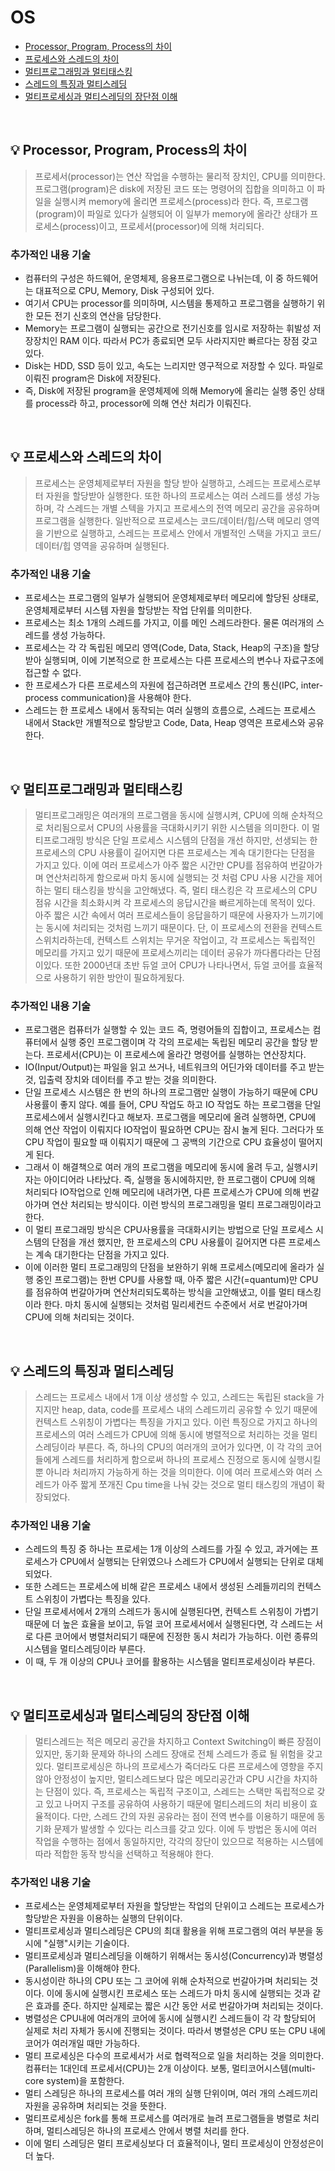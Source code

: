 # OS


- [Processor, Program, Process의 차이](#%EF%B8%8F-processor-program-process의-차이)
- [프로세스와 스레드의 차이](#%EF%B8%8F-프로세스와-스레드의-차이)
- [멀티프로그래밍과 멀티태스킹](#%EF%B8%8F-멀티프로그래밍과-멀티태스킹)
- [스레드의 특징과 멀티스레딩](#%EF%B8%8F-스레드의-특징과-멀티스레딩)
- [멀티프로세싱과 멀티스레딩의 장단점 이해](#%EF%B8%8F-멀티프로세싱과-멀티스레딩-장단점-이해)

<br>

## 💡 Processor, Program, Process의 차이

> 프로세서(processor)는 연산 작업을 수행하는 물리적 장치인, CPU를 의미한다. 프로그램(program)은 disk에 저장된 코드 또는 명령어의 집합을 의미하고 이 파일을 실행시켜 memory에 올리면 프로세스(process)라 한다. 즉, 프로그램(program)이 파일로 있다가 실행되어 이 일부가 memory에 올라간 상태가 프로세스(process)이고, 프로세서(processor)에 의해 처리되다.

### 추가적인 내용 기술

- 컴퓨터의 구성은 하드웨어, 운영체제, 응용프로그램으로 나뉘는데, 이 중 하드웨어는 대표적으로 CPU, Memory, Disk 구성되어 있다.
- 여기서 CPU는 processor를 의미하며, 시스템을 통제하고 프로그램을 실행하기 위한 모든 전기 신호의 연산을 담당한다.
- Memory는 프로그램이 실행되는 공간으로 전기신호를 임시로 저장하는 휘발성 저장장치인 RAM 이다. 따라서 PC가 종료되면 모두 사라지지만 빠르다는 장점 갖고 있다.
- Disk는 HDD, SSD 등이 있고, 속도는 느리지만 영구적으로 저장할 수 있다. 파일로 이뤄진 program은 Disk에 저장된다.
- 즉, Disk에 저장된 program을 운영체제에 의해 Memory에 올리는 실행 중인 상태를 process라 하고, processor에 의해 연산 처리가 이뤄진다.

<br>

## 💡️ 프로세스와 스레드의 차이
> 프로세스는 운영체제로부터 자원을 할당 받아 실행하고, 스레드는 프로세스로부터 자원을 할당받아 실행한다. 또한 하나의 프로세스는 여러 스레드를 생성 가능하며, 각 스레드는 개별 스텍을 가지고 프로세스의 전역 메모리 공간을 공유하며 프로그램을 실행한다. 일반적으로 프로세스는 코드/데이터/힙/스택 메모리 영역을 기반으로 실행하고, 스레드는 프로세스 안에서 개별적인 스택을 가지고 코드/데이터/힙 영역을 공유하며 실행된다.


### 추가적인 내용 기술
- 프로세스는 프로그램의 일부가 실행되어 운영체제로부터 메모리에 할당된 상태로, 운영체제로부터 시스템 자원을 할당받는 작업 단위를 의미한다.
- 프로세스는 최소 1개의 스레드를 가지고, 이를 메인 스레드라한다. 물론 여러개의 스레드를 생성 가능하다.
- 프로세스는 각 각 독립된 메모리 영역(Code, Data, Stack, Heap의 구조)을 할당받아 실행되며, 이에 기본적으로 한 프로세스는 다른 프로세스의 변수나 자료구조에 접근할 수 없다.
- 한 프로세스가 다른 프로세스의 자원에 접근하려면 프로세스 간의 통신(IPC, inter-process communication)을 사용해야 한다.
- 스레드는 한 프로세스 내에서 동작되는 여러 실행의 흐름으로, 스레드는 프로세스 내에서 Stack만 개별적으로 할당받고 Code, Data, Heap 영역은 프로세스와 공유한다.


<br>


## 💡 멀티프로그래밍과 멀티태스킹
> 멀티프로그래밍은 여러개의 프로그램을 동시에 실행시켜, CPU에 의해 순차적으로 처리됨으로서 CPU의 사용률을 극대화시키기 위한 시스템을 의미한다. 이 멀티프로그래밍 방식은 단일 프로세스 시스템의 단점을 개선 하지만, 선생되는 한 프로세스의 CPU 사용률이 길어지면 다른 프로세스는 계속 대기한다는 단점을 가지고 있다. 이에 여러 프로세스가 아주 짧은 시간만 CPU를 점유하여 번갈아가며 연산처리하게 함으로써 마치 동시에 실행되는 것 처럼 CPU 사용 시간을 제어하는 멀티 태스킹을 방식을 고안해냈다. 즉, 멀티 태스킹은 각 프로세스의 CPU 점유 시간을 최소화시켜 각 프로세스의 응답시간을 빠르게하는데 목적이 있다. 아주 짧은 시간 속에서 여러 프로세스들이 응답을하기 때문에 사용자가 느끼기에는 동시에 처리되는 것처럼 느끼기 때문이다. 단, 이 프로세스의 전환을 컨텍스트 스위치라하는데, 컨텍스트 스위치는 무거운 작업이고, 각 프로세스는 독립적인 메모리를 가지고 있기 때문에 프로세스끼리는 데이터 공유가 까다롭다라는 단점이있다. 또한 2000년대 초반 듀얼 코어 CPU가 나타나면서, 듀얼 코어를 효율적으로 사용하기 위한 방안이 필요하게됬다.


### 추가적인 내용 기술
- 프로그램은 컴퓨터가 실행할 수 있는 코드 즉, 명령어들의 집합이고, 프로세스는 컴퓨터에서 실행 중인 프로그램이며 각 각의 프로세는 독립된 메모리 공간을 할당 받는다. 프로세서(CPU)는 이 프로세스에 올라간 명령어를 실행하는 연산장치다.
- IO(Input/Output)는 파일을 읽고 쓰거나, 네트워크의 어딘가와 데이터를 주고 받는 것, 입출력 장치와 데이터를 주고 받는 것을 의미한다.
- 단일 프로세스 시스템은 한 번의 하나의 프로그램만 실행이 가능하기 때문에 CPU 사용률이 좋지 않다. 예를 들어, CPU 작업도 하고 IO 작업도 하는 프로그램을 단일 프로세스에서 실행시킨다고 해보자. 프로그램을 메모리에 올려 실행하면, CPU에 의해 연산 작업이 이뤄지다 IO작업이 필요하면 CPU는 잠시 놀게 된다. 그러다가 또 CPU 작업이 필요할 때 이뤄지기 때문에 그 공백의 기간으로 CPU 효율성이 떨어지게 된다.
- 그래서 이 해결책으로 여러 개의 프로그램을 메모리에 동시에 올려 두고, 실행시키자는 아이디어라 나타났다. 즉, 실행을 동시에하지만, 한 프로그램이 CPU에 의해 처리되다 IO작업으로 인해 메모리에 내려가면, 다른 프로세스가 CPU에 의해 번갈아가며 연산 처리되는 방식이다. 이런 방식의 프로그래밍을 멀티 프로그래밍이라고 한다.
- 이 멀티 프로그래밍 방식은 CPU사용률을 극대화시키는 방법으로 단일 프로세스 시스템의 단점을 개선 했지만, 한 프로세스의 CPU 사용률이 길어지면 다른 프로세스는 계속 대기한다는 단점을 가지고 있다.
- 이에 이러한 멀티 프로그래밍의 단점을 보완하기 위해 프로세스(메모리에 올라가 실행 중인 프로그램)는 한번 CPU를 사용할 때, 아주 짧은 시간(=quantum)만 CPU를 점유하여 번갈아가며 연산처리되도록하는 방식을 고안해냈고, 이를 멀티 태스킹이라 한다. 마치 동시에 실행되는 것처럼 밀리세컨드 수준에서 서로 번갈아가며 CPU에 의해 처리되는 것이다. 

<br>

## 💡 스레드의 특징과 멀티스레딩
> 스레드는 프로세스 내에서 1개 이상 생성할 수 있고, 스레드는 독립된 stack을 가지지만 heap, data, code를 프로세스 내의 스레드끼리 공유할 수 있기 때문에 컨텍스트 스위칭이 가볍다는 특징을 가지고 있다. 이런 특징으로 가지고 하나의 프로세스의 여러 스레드가 CPU에 의해 동시에 병렬적으로 처리하는 것을 멀티 스레딩이라 부른다. 즉, 하나의 CPU의 여러개의 코어가 있다면, 이 각 각의 코어들에게 스레드를 처리하게 함으로써 하나의 프로세스 진정으로 동시에 실행시킬 뿐 아니라 처리까지 가능하게 하는 것을 의미한다. 이에 여러 프로세스와 여러 스레드가 아주 짧게 쪼개진 Cpu time을 나눠 갖는 것으로 멀티 태스킹의 개념이 확장되었다.


### 추가적인 내용 기술
- 스레드의 특징 중 하나는 프로세는 1개 이상의 스레드를 가질 수 있고, 과거에는 프로세스가 CPU에서 실행되는 단위였으나 스레드가 CPU에서 실행되는 단위로 대체되었다.
- 또한 스레드는 프로세스에 비해 같은 프로세스 내에서 생성된 스레들끼리의 컨텍스트 스위칭이 가볍다는 특징을 있다.
- 단일 프로세서에서 2개의 스레드가 동시에 실행된다면, 컨텍스트 스위칭이 가볍기 때문에 더 높은 효율을 보이고, 듀얼 코어 프로세서에서 실행된다면, 각 스레드는 서로 다른 코어에서 병렬처리되기 때문에 진정한 동시 처리가 가능하다. 이런 종류의 시스템을 멀티스레딩이라 부른다.
- 이 때, 두 개 이상의 CPU나 코어를 활용하는 시스템을 멀티프로세싱이라 부른다.


<br>

## 💡️ 멀티프로세싱과 멀티스레딩의 장단점 이해
> 멀티스레드는 적은 메모리 공간을 차지하고 Context Switching이 빠른 장점이 있지만, 동기화 문제와 하나의 스레드 장애로 전체 스레드가 종료 될 위험을 갖고 있다. 멀티프로세싱은 하나의 프로세스가 죽더라도 다른 프로세스에 영향을 주지 않아 안정성이 높지만, 멀티스레드보다 많은 메모리공간과 CPU 시간을 차지하는 단점이 있다. 즉, 프로세스는 독립적 구조이고, 스레드는 스택만 독립적으로 갖고 있고 나머지 구조를 공유하여 사용하기 때문에 멀티스레드의 처리 비용이 효율적이다. 다만, 스레드 간의 자원 공유라는 점이 전역 변수를 이용하기 때문에 동기화 문제가 발생할 수 있다는 리스크를 갖고 있다. 이에 두 방법은 동시에 여러 작업을 수행하는 점에서 동일하지만, 각각의 장단이 있으므로 적용하는 시스템에 따라 적합한 동작 방식을 선택하고 적용해야 한다.


### 추가적인 내용 기술
- 프로세스는 운영체제로부터 자원을 할당받는 작업의 단위이고 스레드는 프로세스가 할당받은 자원을 이용하는 실행의 단위이다.
- 멀티프로세싱과 멀티스레딩은 CPU의 최대 활용을 위해 프로그램의 여러 부분을 동시에 "실행"시키는 기술이다.
- 멀티프로세싱과 멀티스레딩을 이해하기 위해서는 동시성(Concurrency)과 병렬성(Parallelism)을 이해해야 한다.
- 동시성이란 하나의 CPU 또는 그 코어에 위해 순차적으로 번갈아가며 처리되는 것이다. 이에 동시에 실행시킨 프로세스 또는 스레드가 마치 동시에 실행되는 것과 같은 효과를 준다. 하지만 실제로는 짧은 시간 동안 서로 번갈아가며 처리되는 것이다.
- 병렬성은 CPU내에 여러개의 코어에 동시에 실행시킨 스레드들이 각 각 할당되어 실제로 처리 자체가 동시에 진행되는 것이다. 따라서 병렬성은 CPU 또는 CPU 내에 코어가 여러개일 때만 가능하다.
- 멀티 프로세싱은 다수의 프로세서가 서로 협력적으로 일을 처리하는 것을 의미한다. 컴퓨터는 1대인데 프로세서(CPU)는 2개 이상이다. 보통, 멀티코어시스템(multi-core system)을 포함한다.
- 멀티 스레딩은 하나의 프로세스를 여러 개의 실행 단위이며, 여러 개의 스레드끼리 자원을 공유하며 처리되는 것을 뜻한다.
- 멀티프로세싱은 fork를 통해 프로세스를 여러개로 늘려 프로그램들을 병렬로 처리하며, 멀티스레딩은 하나의 프로세스 안에서 병렬 처리를 한다.
- 이에 멀티 스레딩은 멀티 프로세싱보다 더 효율적이나, 멀티 프로세싱이 안정성은이 더 높다.

<br>